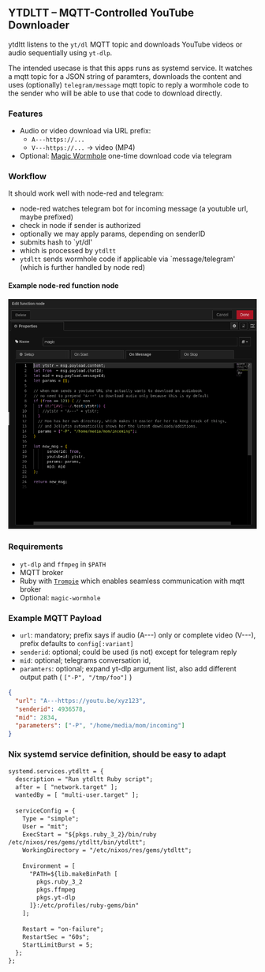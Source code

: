 ## YTDLTT – MQTT-Controlled YouTube Downloader

ytdltt listens to the `yt/dl` MQTT topic and downloads YouTube videos
or audio sequentially using `yt-dlp`.

The intended usecase is that this apps runs as systemd service. It
watches a mqtt topic for a JSON string of paramters, downloads the
content and uses (optionally) `telegram/message` mqtt topic to reply a
wormhole code to the sender who will be able to use that code to
download directly.

### Features

- Audio or video download via URL prefix:
  - `A---https://...`
  - `V---https://...` → video (MP4)
- Optional: [Magic Wormhole](https://magic-wormhole.readthedocs.io/) one-time download code via telegram

### Workflow

It should work well with node-red and telegram:

* node-red watches telegram bot for incoming message (a youtuble url,
  maybe prefixed)
* check in node if sender is authorized
* optionally we may apply params, depending on senderID
* submits hash to `yt/dl'
* which is processed by `ytdltt`
* `ytdltt` sends wormhole code if applicable via `message/telegram' (which is further handled by node red)

#### Example node-red function node

![example](res/img/node-red-function-node-example.png)


### Requirements

- `yt-dlp` and `ffmpeg` in `$PATH`
- MQTT broker
- Ruby with [`Trompie`](https://github.com/entropie/trompie) which enables seamless communication with mqtt broker
- Optional: `magic-wormhole`

### Example MQTT Payload

* `url`: mandatory; prefix says if audio (A---) only or complete video (V---), prefix defaults to `config[:variant]`
* `senderid`: optional; could be used (is not) except for telegram reply
* `mid`: optional; telegrams conversation id, 
* `paramters`: optional; expand yt-dlp argument list, also add different output path ( `["-P", "/tmp/foo"]` )

```json
{
  "url": "A---https://youtu.be/xyz123",
  "senderid": 4936578,
  "mid": 2834,
  "parameters": ["-P", "/home/media/mom/incoming"]
}
```

### Nix systemd service definition, should be easy to adapt

    systemd.services.ytdltt = {
      description = "Run ytdltt Ruby script";
      after = [ "network.target" ];
      wantedBy = [ "multi-user.target" ];
  
      serviceConfig = {
        Type = "simple";
        User = "mit";
        ExecStart = "${pkgs.ruby_3_2}/bin/ruby /etc/nixos/res/gems/ytdltt/bin/ytdltt";
        WorkingDirectory = "/etc/nixos/res/gems/ytdltt";
  
        Environment = [
          "PATH=${lib.makeBinPath [
            pkgs.ruby_3_2
            pkgs.ffmpeg
            pkgs.yt-dlp
          ]}:/etc/profiles/ruby-gems/bin"
        ];
  
        Restart = "on-failure";
        RestartSec = "60s";
        StartLimitBurst = 5;
      };
    };



